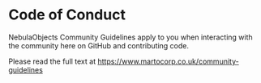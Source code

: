 # Code of Conduct

NebulaObjects Community Guidelines apply to you when interacting with the community here on GitHub and contributing code.

Please read the full text at https://www.martocorp.co.uk/community-guidelines
